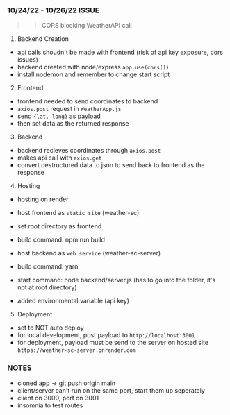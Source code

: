 ### 10/24/22 - 10/26/22 ISSUE

> > CORS blocking WeatherAPI call

1. Backend Creation

- api calls shoudn't be made with frontend (risk of api key exposure, cors issues)
- backend created with node/express `app.use(cors())`
- install nodemon and remember to change start script

2. Frontend

- frontend needed to send coordinates to backend
- `axios.post` request in `WeatherApp.js`
- send `{lat, long}` as payload
- then set data as the returned response

3. Backend

- backend recieves coordinates through `axios.post`
- makes api call with `axios.get`
- convert destructured data to json to send back to frontend as the response

4. Hosting

- hosting on render

- host frontend as `static site` (weather-sc)
- set root directory as frontend
- build command: npm run build

- host backend as `web service` (weather-sc-server)
- build command: yarn
- start command: node backend/server.js (has to go into the folder, it's not at root directory)
- added environmental variable (api key)

5. Deployment

- set to NOT auto deploy
- for local development, post payload to `http://localhost:3001`
- for deployment, payload must be send to the server on hosted site `https://weather-sc-server.onrender.com`

### NOTES

- cloned app -> git push origin main
- client/server can't run on the same port, start them up seperately
- client on 3000, port on 3001
- insomnia to test routes
